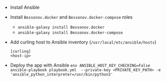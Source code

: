 - Install Ansible
- Install `Bessonov.docker` and `Bessonov.docker-compose` roles
  - `ansible-galaxy install Bessonov.docker`
  - `ansible-galaxy install Bessonov.docker-compose`
- Add curling host to Ansible inventory (`/usr/local/etc/ansible/hosts`)

  ```
  [curling]
  <host-ip>
  ```
- Deploy the app with Ansible `env ANSIBLE_HOST_KEY_CHECKING=False ansible-playbook playbook.yml  --private-key <PRIVATE_KEY_PATH> -e 'ansible_python_interpreter=/usr/bin/python3'`
